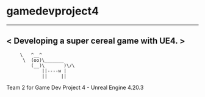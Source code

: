 # gamedevproject4
  ________________________________________
< Developing a super cereal game with UE4. >
  ----------------------------------------
         \   ^__^ 
          \  (oo)\_______
             (__)\       )\/\
                 ||----w |
                 ||     ||
    
Team 2 for Game Dev Project 4 - Unreal Engine 4.20.3